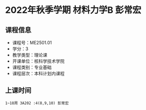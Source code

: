 # 2022年秋季学期 材料力学B 彭常宏






## 课程信息

- 课程号：ME2501.01
- 学分：3
- 教学类型：理论课
- 开课单位：核科学技术学院
- 课程类别：专业基础
- 课程层次：本科计划内课程

## 上课时间

```
1~18周 3A202 :4(8,9,10) 彭常宏
```

